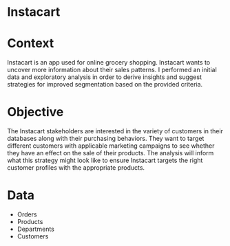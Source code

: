 # Instacart

# Context
Instacart is an app used for online grocery shopping. Instacart wants to uncover more information about their sales patterns. I performed an initial data and exploratory analysis in order to derive insights and suggest strategies for improved segmentation based on the provided criteria.

# Objective
The Instacart stakeholders are interested in the variety of customers in their databases along with their purchasing behaviors. They want to target different customers with applicable marketing campaigns to see whether they have an effect on the sale of their products. The analysis will inform what this strategy might look like to ensure Instacart targets the right customer profiles with the appropriate products.

# Data
- Orders
- Products
- Departments
- Customers
